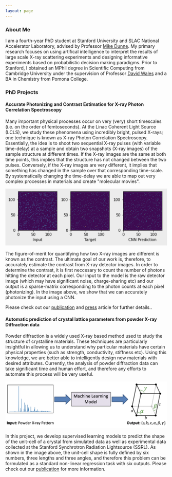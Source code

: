 ```yaml
---
layout: page
---
```

                
### About Me 

I am a fourth-year PhD student at Stanford University and SLAC National Accelerator Laboratory, advised by Professor [Mike Dunne](https://profiles.stanford.edu/Mike-dunne). My primary research focuses on using artifical intelligence to interpret the results of large scale X-ray scattering experiments and designing informative experiments based on probabilistic decision making paradigms. Prior to Stanford, I obtained an MPhil degree in Scientific Computing from Cambridge University under the supervision of Professor [David Wales](https://www.ch.cam.ac.uk/group/wales/person/dw34) and a BA in Chemistry from Pomona College. 

### PhD Projects

#### Accurate Photonizing and Contrast Estimation for X-ray Photon Correlation Spectroscopy

Many important physical processes occur on very (very) short timescales (i.e. on the order of femtoseconds). At the Linac Coherent Light Source (LCLS), we study these phenomena using incredibly bright, pulsed X-rays; one technique is known as X-ray Photon Correlation Spectroscopy. Essentially, the idea is to shoot two sequential X-ray pulses (with variable time-delay) at a sample and obtain two snapshots (X-ray images) of the sample structure at different times. If the X-ray images are the same at both time points, this implies that the structure has not changed between the two pulses. Conversely, if the X-ray images are very different, it implies that something has changed in the sample over that corresponding time-scale. By systematically changing the time-delay we are able to map out very complex processes in materials and create "molecular movies". 

<img src="images/LCLS_CNN.png" width="750"/>

The figure-of-merit for quantifying how two X-ray images are different is known as the contrast. The ultimate goal of our work is, therefore, to accurately estimate the contrast from X-ray detector images. In order to determine the contrast, it is first neccesary to count the number of photons hitting the detector at each pixel. Our input to the model is the raw detector image (which may have significant noise, charge-sharing etc) and our output is a sparse-matrix corresponding to the photon counts at each pixel (photonizing). In the image above, we show that we can accurately photonize the input using a CNN. 


Please check out our [publication](https://aca.scitation.org/doi/10.1063/4.0000161) and [press](https://www6.slac.stanford.edu/news/2022-11-07-artificial-intelligence-deciphers-detector-clouds-accelerate-materials-research) article for further details..

#### Automatic prediction of crystal lattice parameters from powder X-ray Diffraction data

Powder diffraction is a widely used X-ray based method used to study the structure of crystalline materials. These techniques are particularly insightful in allowing us to understand why particular materials have certain physical properties (such as strength, conductivity, stiffness etc). Using this knowledge, we are better able to intelligently design new materials with desired attributes. Currently, the analysis of powder diffraction data can take significant time and human effort, and therefore any efforts to automate this process will be very useful. 

<img src="images/crystal_ML.png" width="750"/>

In this project, we develop supervised learning models to predict the shape of the unit-cell of a crystal from simulated data as well as experimental data collected at the Stanford Synchrotron Radiation Lightsource (SSRL). As shown in the image above, the unit-cell shape is fully defined by six numbers, three lengths and three angles, and therefore this problem can be formulated as a standard non-linear regression task with six outputs. Please check out our [publication](http://scripts.iucr.org/cgi-bin/paper?vb5020) for more information.

